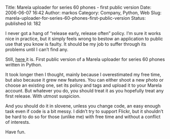 Title: Marela uploader for series 60 phones - first public version
Date: 2006-06-07 16:42
Author: markos
Category: Company, Python, Web
Slug: marela-uploader-for-series-60-phones-first-public-version
Status: published
Id: 182

<div>
 <p>
  I never got a hang of “release early, release often” policy. I’m sure it works nice in practice, but it simply feels wrong to bestow an application to public use that you know is faulty. It should be my job to suffer through its problems until I can’t find any.
 </p>
 <p>
  Still,
  <a href="http://markos.gaivo.net/code/marelapys60.html" title="Link to download page">
   here
  </a>
  it is. First public version of a Marela uploader for series 60 phones written in Python.
 </p>
 <p>
  It took longer then I thought, mainly because I overestimated my free time, but also because it grew new features. You can either shoot a new photo or choose an existing one, set its policy and tags and upload it to your Marela account. But whatever you do, you should treat it as you hopefully treat any first release. With utmost suspicion.
 </p>
 <p>
  And you should do it in slovene, unless you change code, an easy enough task even if code is a bit messy. I didn’t try to support Flickr, but it shouldn’t be hard to do so for those (unlike me) with free time and without a conflict of interests.
 </p>
 <p>
  Have fun.
 </p>
</div>
